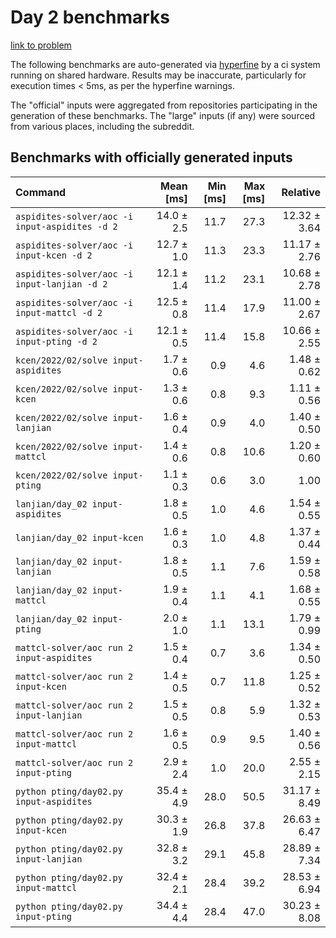 # Day 2 benchmarks

[link to problem](http://adventofcode.com/2022/day/2)

The following benchmarks are auto-generated via [hyperfine](https://github.com/sharkdp/hyperfine) by a ci system running on shared hardware. Results may be inaccurate, particularly for execution times < 5ms, as per the hyperfine warnings.

The "official" inputs were aggregated from repositories participating in the generation of these benchmarks. The "large" inputs (if any) were sourced from various places, including the subreddit.

## Benchmarks with officially generated inputs
| Command | Mean [ms] | Min [ms] | Max [ms] | Relative |
|:---|---:|---:|---:|---:|
| `aspidites-solver/aoc -i input-aspidites -d 2` | 14.0 ± 2.5 | 11.7 | 27.3 | 12.32 ± 3.64 |
| `aspidites-solver/aoc -i input-kcen -d 2` | 12.7 ± 1.0 | 11.3 | 23.3 | 11.17 ± 2.76 |
| `aspidites-solver/aoc -i input-lanjian -d 2` | 12.1 ± 1.4 | 11.2 | 23.1 | 10.68 ± 2.78 |
| `aspidites-solver/aoc -i input-mattcl -d 2` | 12.5 ± 0.8 | 11.4 | 17.9 | 11.00 ± 2.67 |
| `aspidites-solver/aoc -i input-pting -d 2` | 12.1 ± 0.5 | 11.4 | 15.8 | 10.66 ± 2.55 |
| `kcen/2022/02/solve input-aspidites` | 1.7 ± 0.6 | 0.9 | 4.6 | 1.48 ± 0.62 |
| `kcen/2022/02/solve input-kcen` | 1.3 ± 0.6 | 0.8 | 9.3 | 1.11 ± 0.56 |
| `kcen/2022/02/solve input-lanjian` | 1.6 ± 0.4 | 0.9 | 4.0 | 1.40 ± 0.50 |
| `kcen/2022/02/solve input-mattcl` | 1.4 ± 0.6 | 0.8 | 10.6 | 1.20 ± 0.60 |
| `kcen/2022/02/solve input-pting` | 1.1 ± 0.3 | 0.6 | 3.0 | 1.00 |
| `lanjian/day_02 input-aspidites` | 1.8 ± 0.5 | 1.0 | 4.6 | 1.54 ± 0.55 |
| `lanjian/day_02 input-kcen` | 1.6 ± 0.3 | 1.0 | 4.8 | 1.37 ± 0.44 |
| `lanjian/day_02 input-lanjian` | 1.8 ± 0.5 | 1.1 | 7.6 | 1.59 ± 0.58 |
| `lanjian/day_02 input-mattcl` | 1.9 ± 0.4 | 1.1 | 4.1 | 1.68 ± 0.55 |
| `lanjian/day_02 input-pting` | 2.0 ± 1.0 | 1.1 | 13.1 | 1.79 ± 0.99 |
| `mattcl-solver/aoc run 2 input-aspidites` | 1.5 ± 0.4 | 0.7 | 3.6 | 1.34 ± 0.50 |
| `mattcl-solver/aoc run 2 input-kcen` | 1.4 ± 0.5 | 0.7 | 11.8 | 1.25 ± 0.52 |
| `mattcl-solver/aoc run 2 input-lanjian` | 1.5 ± 0.5 | 0.8 | 5.9 | 1.32 ± 0.53 |
| `mattcl-solver/aoc run 2 input-mattcl` | 1.6 ± 0.5 | 0.9 | 9.5 | 1.40 ± 0.56 |
| `mattcl-solver/aoc run 2 input-pting` | 2.9 ± 2.4 | 1.0 | 20.0 | 2.55 ± 2.15 |
| `python pting/day02.py input-aspidites` | 35.4 ± 4.9 | 28.0 | 50.5 | 31.17 ± 8.49 |
| `python pting/day02.py input-kcen` | 30.3 ± 1.9 | 26.8 | 37.8 | 26.63 ± 6.47 |
| `python pting/day02.py input-lanjian` | 32.8 ± 3.2 | 29.1 | 45.8 | 28.89 ± 7.34 |
| `python pting/day02.py input-mattcl` | 32.4 ± 2.1 | 28.4 | 39.2 | 28.53 ± 6.94 |
| `python pting/day02.py input-pting` | 34.4 ± 4.4 | 28.4 | 47.0 | 30.23 ± 8.08 |
